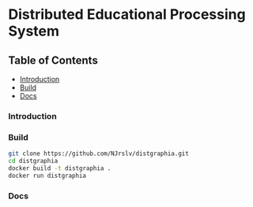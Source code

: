 # Distributed Educational Processing System

## Table of Contents
- [Introduction](#introduction)
- [Build](#build)
- [Docs](#docs)

### Introduction

### Build
```bash
git clone https://github.com/NJrslv/distgraphia.git
cd distgraphia
docker build -t distgraphia .
docker run distgraphia
```

### Docs
